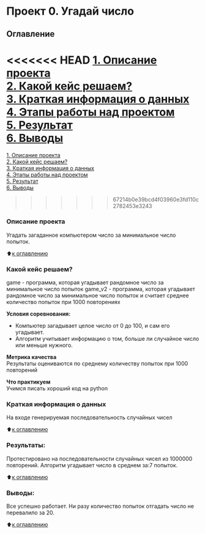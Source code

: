 # Проект 0. Угадай число

## Оглавление  
<<<<<<< HEAD
[1. Описание проекта](https://github.com/feniksprog/DataScients/tree/master/Guess-number-task/README.md#Описание-проекта)  
[2. Какой кейс решаем?](https://github.com/feniksprog/DataScients/tree/master/Guess-number-task/README.md#Какой-кейс-решаем)  
[3. Краткая информация о данных](https://github.com/feniksprog/DataScients/tree/master/Guess-number-task/README.md#Краткая-информация-о-данных)  
[4. Этапы работы над проектом](https://github.com/feniksprog/DataScients/tree/master/Guess-number-task/README.md#Этапы-работы-над-проектом)  
[5. Результат](https://github.com/feniksprog/DataScients/tree/master/Guess-number-task/README.md#Результат)    
[6. Выводы](https://github.com/feniksprog/DataScients/tree/master/Guess-number-task/README.md#Выводы) 
=======
[1. Описание проекта](https://github.com/feniksprog/DataScients/tree/master/Guess-number-task.README.md#Описание-проекта)  
[2. Какой кейс решаем?](.README.md#Какой-кейс-решаем)  
[3. Краткая информация о данных](.README.md#Краткая-информация-о-данных)  
[4. Этапы работы над проектом](.README.md#Этапы-работы-над-проектом)  
[5. Результат](.README.md#Результат)    
[6. Выводы](.README.md#Выводы) 
>>>>>>> 67214b0e39bcd4f03960e3fd110c2782453e3243

### Описание проекта    
Угадать загаданное компьютером число за минимальное число попыток.

:arrow_up:[к оглавлению](https://github.com/feniksprog/DataScients/tree/master/Guess-number-task/README.md#Оглавление)


### Какой кейс решаем?    
game - программа, которая угадывает рандомное число за минимальное число попыток
game_v2 - программа, которая угадывает рандомное число за минимальное число попыток и считает среднее количество попыток при 1000 повторениях

**Условия соревнования:**  
- Компьютер загадывает целое число от 0 до 100, и сам его угадывает. 
- Алгоритм учитывает информацию о том, больше ли случайное число или меньше нужного.

**Метрика качества**     
Результаты оцениваются по среднему количеству попыток при 1000 повторений

**Что практикуем**     
Учимся писать хороший код на python


### Краткая информация о данных
На входе генерируемая последовательность случайных чисел
  
:arrow_up:[к оглавлению](https://github.com/feniksprog/DataScients/tree/master/Guess-number-task/README.md#Оглавление)


### Результаты:  
Протестировано на последовательности случайных чисел из 1000000 повторений. Алгоритм угадывает число в среднем за:7 попыток.

:arrow_up:[к оглавлению](https://github.com/feniksprog/DataScients/tree/master/Guess-number-task/README.md#Оглавление)


### Выводы:  
Все успешно работает. Ни разу количество попыток отгадать число не перевалило за 20.

:arrow_up:[к оглавлению](https://github.com/feniksprog/DataScients/tree/master/Guess-number-task/README.md#Оглавление)

